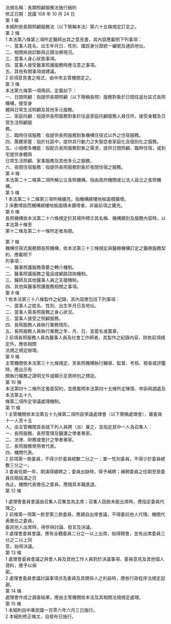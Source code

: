 法規名稱：長期照顧服務法施行細則  
修正日期：民國 108 年 10 月 24 日  
第 1 條  
本細則依長期照顧服務法（以下簡稱本法）第六十五條規定訂定之。  
第 2 條  
1 本法第八條第三項所定醫師出具之意見書，其內容應載明下列事項：  
一、當事人姓名、出生年月日、性別、國民身分證統一編號及通訊地址。  
二、相關疾病診斷與近期治療現況。  
三、當事人身心狀態事項。  
四、當事人接受醫事照護服務時應注意之事項。  
五、其他有關事項或建議。  
2 前項意見書之格式，由中央主管機關定之。  
第 3 條  
本法第九條第一項用詞，定義如下：  
一、日間照顧：指提供長期照顧（以下簡稱長照）服務對象於日間往返社區式長照機構，接受身  
體與日常生活照顧及其他多元服務。  
二、家庭托顧：指提供長照服務對象於往返家庭托顧服務人員住所，接受身體及日常生活照顧服  
務。  
三、臨時住宿服務：指提供長照服務對象機構住宿式以外之住宿服務。  
四、團體家屋：指於社區中，提供具行動力之失智症者家庭化及個別化之服務。  
五、小規模多機能：指配合長照服務對象之需求，提供日間照顧、臨時住宿，或到宅提供身體與  
日常生活照顧、家事服務及其他多元之服務。  
六、夜間住宿服務：指提供長照服務對象於夜間住宿之服務。  
第 4 條  
本法第二十二條第二項所稱公立長照機構，指由政府機關或公法人設立之長照機構。  
第 5 條  
1 本法第二十二條第三項所稱擴充，指機構總樓地板面積擴增。  
2 床數增設而機構總樓地板面積未擴增者，非屬前項之擴充。  
第 6 條  
長照機構依本法第二十六條規定於其場所標示其名稱、機構類別及服務內容時，以本法第十條至  
第十二條及第二十一條所定者為限。  


第 7 條  
機構住宿式服務類長照機構，依本法第三十三條規定與醫療機構訂定之醫療服務契約，應載明下  
列事項：  
一、醫事照護服務需要之轉介機制。  
二、醫事照護服務之電話或網路諮詢機制。  
三、醫師及其他醫事人員之支援機制。  
四、其他與醫事照護服務相關之事項。  
第 8 條  
1 依本法第三十八條製作之紀錄，其內容應包括下列事項：  
一、當事人之姓名、性別、出生年月日及地址。  
二、當事人需長照服務之身心狀況。  
三、當事人接受之照顧服務。  
四、長照服務人員執行業務情形。  
五、長照服務人員執行業務之年、月、日，並簽名或蓋章。  
2 前項長照服務人員為醫事人員及社會工作師者，其製作之紀錄內容，除依前項規定外，應依相關  
法規之規定辦理。  
第 9 條  
主管機關依本法第三十九條規定，至長照機構執行輔導、監督、考核、檢查或評鑑時，應出示有  
關執行職務之證明文件或顯示足資辨別之標誌。  
第 10 條  
本法第四十二條所定書面契約，並應載明本法第四十五條所定陳情、申訴與調處及本法第五十九  
條第二項所定爭議處理機制。  
第 11 條  
1 主管機關依本法第五十九條第二項所設爭議處理會（以下簡稱處理會），置委員十一人至十五  
人，由主管機關首長就下列人員聘（派）兼之，並指定其中一人為召集人：  
一、長照服務、長照管理及醫護之學者專家。  
二、法律、財務或會計之學者專家。  
三、長照服務使用者代表。  
四、機關代表。  
2 前項第一款委員，不得少於委員總數二分之一；單一性別委員，不得少於委員總數三分之一。  
3 委員任期一年，期滿得續聘之；委員出缺時，得予補聘；補聘委員之任期至原委員任期屆滿之日  
為止。機關代表擔任之委員，應隨其本職進退。  
第 12 條  


1 處理會委員會議由召集人召集並為主席；召集人因故未能出席時，應指定委員代理之。  
2 前條第一項第一款至第三款委員，應親自出席會議，不得委託他人代理。機關代表擔任之委員，  
委託他人出席時，得參與討論、發言及決議。  
3 處理會委員會議，應有全體委員二分之一以上出席，始得開會，並有出席委員三分之二以上同  
意，始得決議。  
第 13 條  
1 處理會委員會議之與會人員及其他工作人員對於決議事項、委員意見及其他個人資料，應予以保  
密。  
2 處理會委員會議討論事項涉及委員及其關係人之利益時，應依行政程序法規定迴避。  
第 14 條  
處理會作成之調查結果，應由主管機關依本法及其相關法規規定處理。  
第 15 條  
1 本細則自中華民國一百零六年六月三日施行。  
2 本細則修正條文，自發布日施行。  


